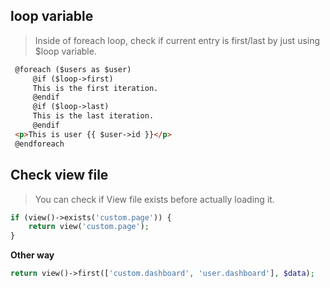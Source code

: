 ## loop variable
> Inside of foreach loop, check if current entry is first/last by just using $loop variable.
```html
 @foreach ($users as $user)
	 @if ($loop->first)
	 This is the first iteration.
	 @endif
	 @if ($loop->last)
	 This is the last iteration.
	 @endif
 <p>This is user {{ $user->id }}</p>
 @endforeach
```

## Check view file
> You can check if View file exists before actually loading it.
```php
if (view()->exists('custom.page')) {
	return view('custom.page');
} 
```
**Other way**
```php
return view()->first(['custom.dashboard', 'user.dashboard'], $data);
```